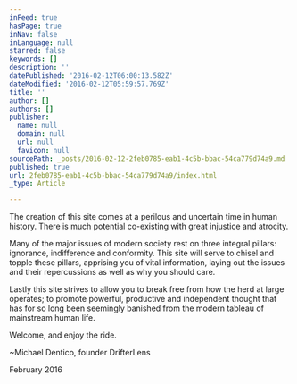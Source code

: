 ```yaml
---
inFeed: true
hasPage: true
inNav: false
inLanguage: null
starred: false
keywords: []
description: ''
datePublished: '2016-02-12T06:00:13.582Z'
dateModified: '2016-02-12T05:59:57.769Z'
title: ''
author: []
authors: []
publisher:
  name: null
  domain: null
  url: null
  favicon: null
sourcePath: _posts/2016-02-12-2feb0785-eab1-4c5b-bbac-54ca779d74a9.md
published: true
url: 2feb0785-eab1-4c5b-bbac-54ca779d74a9/index.html
_type: Article

---
```

The creation of this site comes at a perilous and uncertain time in human history. There is much potential co-existing with great injustice and atrocity. 

Many of the major issues of modern society rest on three integral pillars: ignorance, indifference and conformity. This site will serve to chisel and topple these pillars, apprising you of vital information, laying out the issues and their repercussions as well as why you should care. 

Lastly this site strives to allow you to break free from how the herd at large operates; to promote powerful, productive and independent thought that has for so long been seemingly banished from the modern tableau of mainstream human life.  

Welcome, and enjoy the ride. 

~Michael Dentico, founder DrifterLens 

February 2016